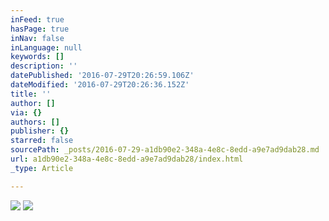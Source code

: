 ```yaml
---
inFeed: true
hasPage: true
inNav: false
inLanguage: null
keywords: []
description: ''
datePublished: '2016-07-29T20:26:59.106Z'
dateModified: '2016-07-29T20:26:36.152Z'
title: ''
author: []
via: {}
authors: []
publisher: {}
starred: false
sourcePath: _posts/2016-07-29-a1db90e2-348a-4e8c-8edd-a9e7ad9dab28.md
url: a1db90e2-348a-4e8c-8edd-a9e7ad9dab28/index.html
_type: Article

---
```

![](https://the-grid-user-content.s3-us-west-2.amazonaws.com/c4510945-73a1-4b22-9eb0-2e20c193eb84.jpg)
![](https://the-grid-user-content.s3-us-west-2.amazonaws.com/b1232c91-b2ed-4bd5-9345-be76ed904f78.jpg)
